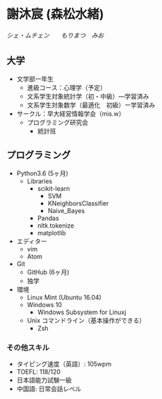 # 謝沐宸 (森松水緒)
###### シェ・ムチェン&nbsp;&nbsp;&nbsp;&nbsp;&nbsp;&nbsp;&nbsp;もりまつ　みお

## **大学**
+ 文学部一年生
    - 進級コース：心理学（予定）
    - 文系学生対象統計学（初・中級）—学習済み
    - 文系学生対象数学（最適化　初級）ー学習済み
+ サークル：早大経営情報学会（mis.w）
    - プログラミング研究会
        - 統計班

## **プログラミング**
+ Python3.6 (5ヶ月)
    - Libraries
        - scikit-learn
            - SVM
            - KNeighborsClassifier
            - Naive_Bayes
        - Pandas
        - nltk.tokenize
        - matplotlib
+ エディター
    - vim
    - Atom
+ Git
    - GitHub (6ヶ月)
    - 独学
+ 環境
    - Linux Mint (Ubuntu 16.04)
    - Windows 10
        - Windows Subsystem for Linuxj
    - Unix コマンドライン（基本操作ができる）
        - Zsh

### その他スキル
+ タイピング速度（英語）: 105wpm
+ TOEFL: 118/120
+ 日本語能力試験一級
+ 中国語: 日常会話レベル
